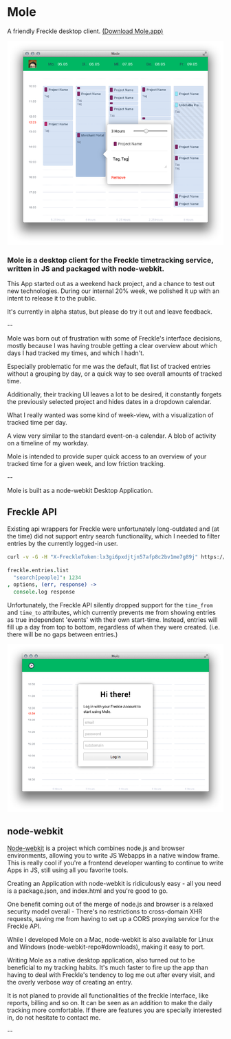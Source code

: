 Mole
====

A friendly Freckle desktop client. [(Download Mole.app)](https://github.com/brumm/Mole/releases)

![image](screenshots/mole-use.png)

### Mole is a desktop client for the Freckle timetracking service, written in JS and packaged with node-webkit.

This App started out as a weekend hack project, and a chance to test out new technologies. During our internal 20% week, we polished it up with an intent to release it to the public.

It's currently in alpha status, but please do try it out and leave feedback.

--

Mole was born out of frustration with some of Freckle's interface decisions, mostly because I was having trouble getting a clear overview about which days I had tracked my times, and which I hadn't.

Especially problematic for me was the default, flat list of tracked entries without a grouping by day, or a quick way to see overall amounts of tracked time.

Additionally, their tracking UI leaves a lot to be desired, it constantly forgets the previously selected project and hides dates in a dropdown calendar.

What I really wanted was some kind of week-view, with a visualization of tracked time per day.

A view very similar to the standard event-on-a calendar. A blob of activity on a timeline of my workday.

Mole is intended to provide super quick access to an overview of your tracked time for a given week, and low friction tracking.

--

Mole is built as a node-webkit Desktop Application.

## Freckle API

Existing api wrappers for Freckle were unfortunately long-outdated and (at the time) did not support entry search functionality, which I needed to filter entries by the currently logged-in user.

```bash
curl -v -G -H "X-FreckleToken:lx3gi6pxdjtjn57afp8c2bv1me7g89j" https://apitest.letsfreckle.com/api/entries.json -d 'search[people]=1234'
```

```coffeescript
freckle.entries.list
  "search[people]": 1234
, options, (err, response) ->
  console.log response
```

Unfortunately, the Freckle API silently dropped support for the `time_from` and `time_to` attributes, which currently prevents me from showing entries as true independent 'events' with their own start-time. Instead, entries will fill up a day from top to bottom, regardless of when they were created. (i.e. there will be no gaps between entries.)

![](screenshots/mole-start.png)

## node-webkit

[Node-webkit](node-webkit-repo) is a project which combines node.js and browser environments, allowing you to write JS Webapps in a native window frame. This is really cool if you're a frontend developer wanting to continue to write Apps in JS, still using all you favorite tools.

Creating an Application with node-webkit is ridiculously easy - all you need is a package.json, and index.html and you're good to go.

One benefit coming out of the merge of node.js and browser is a relaxed security model overall - There's no restrictions to cross-domain XHR requests, saving me from having to set up a CORS proxying service for the Freckle API.

While I developed Mole on a Mac, node-webkit is also available for Linux and Windows (node-webkit-repo#downloads), making it easy to port. 

Writing Mole as a native desktop application, also turned out to be beneficial to my tracking habits.
It's much faster to fire up the app than having to deal with Freckle's tendency to log me out after every visit, and the overly verbose way of creating an entry.

It is not planed to provide all functionalities of the freckle Interface, like reports, billing and so on. It can be seen as an addition to make the daily tracking more comfortable. If there are features you are specially interested in, do not hesitate to contact me.

--

[node-webkit-repo]: https://github.com/rogerwang/node-webkit/
[node-webkit-repo#downloads]: https://github.com/rogerwang/node-webkit#downloads
